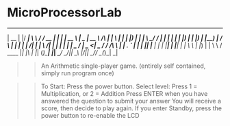 # MicroProcessorLab
  _____  _  _____  __     ______  _    _ _____    ____  _____            _ _   _ 
 |  __ \| |/ ____| \ \   / / __ \| |  | |  __ \  |  _ \|  __ \     /\   | | \ | |
 | |__) | | |       \ \_/ / |  | | |  | | |__) | | |_) | |__) |   /  \  | |  \| |
 |  ___/| | |        \   /| |  | | |  | |  _  /  |  _ <|  _  /   / /\ \ | | . ` |
 | |    |_| |____     | | | |__| | |__| | | \ \  | |_) | | \ \  / ____ \|_| |\  |
 |_|    (_)\_____|    |_|  \____/ \____/|_|  \_\ |____/|_|  \_\/_/    \_(_)_| \_|
                                                                                 
                                                                                 
>> An Arithmetic single-player game. (entirely self contained, simply run program once) 

>> To Start: Press the power button.
>> Select level: Press 1 = Multiplication, or 2 = Addition
>> Press ENTER when you have answered the question to submit your answer
>> You will receive a score, then decide to play again.
>> If you enter Standby, press the power button to re-enable the LCD

 
